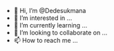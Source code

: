 - 👋 Hi, I’m @Dedesukmana
- 👀 I’m interested in ...
- 🌱 I’m currently learning ...
- 💞️ I’m looking to collaborate on ...
- 📫 How to reach me ...

<!---
Dedesukmana/Dedesukmana is a ✨ special ✨ repository because its `README.md` (this file) appears on your GitHub profile.
You can click the Preview yglink to take a look at your changes.
--->
